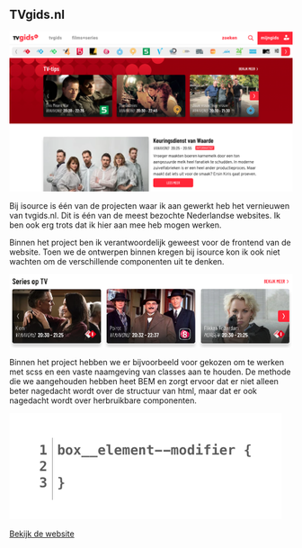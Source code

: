 ## TVgids.nl

![Homepagina van tvgids.nl](img/portfolio/tvgids_home.png "Homepagina van tvgids.nl")

Bij isource is één van de projecten waar ik aan gewerkt heb het vernieuwen van tvgids.nl. Dit is één van de meest
bezochte Nederlandse websites. Ik ben ook erg trots dat ik hier aan mee heb mogen werken.

Binnen het project ben ik verantwoordelijk geweest voor de frontend van de website. Toen we de ontwerpen binnen kregen
bij isource kon ik ook niet wachten om de verschillende componenten uit te denken.

![Component uit tvgids.nl](img/portfolio/tvgids_component.png "Component uit tvgids.nl")

Binnen het project hebben we er bijvoorbeeld voor gekozen om te werken met scss en een vaste naamgeving van classes aan
te houden. De methode die we aangehouden hebben heet BEM en zorgt ervoor dat er niet alleen beter nagedacht wordt over
de structuur van html, maar dat er ook nagedacht wordt over herbruikbare componenten.

![BEM methode](img/portfolio/BEM.png "BEM methode")

[Bekijk de website](https://tvgids.nl)
